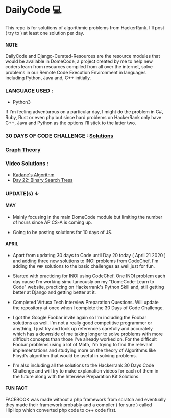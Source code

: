 # DailyCode 💻
This repo is for solutions of algorithmic problems from HackerRank. I'll post ( try to ) at least one solution per day.

#### NOTE  
DailyCode and Django-Curated-Resources are the resource modules that would be available in DomeCode, a project created by me to help new coders learn from resources compiled from all over the internet, solve problems in our Remote Code Execution Environment in languages including Python, Java and, C++ initially.

### LANGUAGE USED :
* Python3

If I'm feeling adventurous on a particular day, I might do the problem in C#, Ruby, Rust or even php but since hard problems on HackerRank only have C++, Java and Python as the options I'll stick to the latter two.

### 30 DAYS OF CODE CHALLENGE : [Solutions](https://github.com/arthtyagi/dailycode/tree/master/30daysofcode)

### [Graph Theory](https://www.python-course.eu/graphs_python.php)

### Video Solutions : 
- [Kadane's Algorithm](https://www.youtube.com/watch?v=KXyE-LaVoqI&feature=youtu.be) 
- [Day 22: Binary Search Tress](https://www.youtube.com/watch?v=UJhrxy52QB0&t=9s)

### UPDATE(s) ↓  

#### MAY
 - Mainly focusing in the main DomeCode module but limiting the number of hours since AP CS-A is coming up.
 
 - Going to be posting solutions for 10 days of JS.


#### APRIL 

- Apart from updating 30 days to Code until Day 20 today ( April 21 2020 ) and adding three new solutions to INOI problems from CodeChef, I'm adding the `PHP` solutions to the basic challenges as well just for fun.

- Started with practicing for INOI using CodeChef. One INOI problem each day cause I'm working simultaneously on my "DomeCode-Learn to Code" website, practicing on Hackerrank's Python Skill and, still getting better at Django and getting better at it. 

- Completed Virtusa Tech Interview Preparation Questions. Will update the repository at once when I complete the 30 Days of Code Challenge.

- I got the Google Foobar invite again so I'm including the Foobar solutions as well. I'm not a really good competitive programmer or anything, I just try and look up references carefully and accurately which has a downside of me taking longer to solve problems with more difficult concepts than those I've already worked on. For the difficult Foobar problems using a lot of Math, I'm trying to find the relevant implementations and studying more on the theory of Algorithms like Floyd's algorithm that would be useful in solving problems.

- I'm also including all the solutions to the Hackerrank 30 Days Code Challenge and will try to make explanation videos for each of them in the future along with the Interview Preparation Kit Solutions.

#### FUN FACT
FACEBOOK was made without a php framework from scratch and eventually they made their framework probably and a compiler ( for sure ) called HipHop which converted php code to c++ code first.
